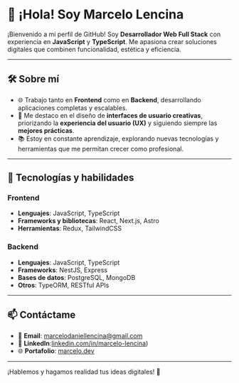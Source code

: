 
# 👋 ¡Hola! Soy Marcelo Lencina

¡Bienvenido a mi perfil de GitHub! Soy **Desarrollador Web Full Stack** con experiencia en **JavaScript** y **TypeScript**. Me apasiona crear soluciones digitales que combinen funcionalidad, estética y eficiencia.

---

## 🛠️ Sobre mí

- 🌐 Trabajo tanto en **Frontend** como en **Backend**, desarrollando aplicaciones completas y escalables.
- 🎨 Me destaco en el diseño de **interfaces de usuario creativas**, priorizando la **experiencia del usuario (UX)** y siguiendo siempre las **mejores prácticas**.
- 📚 Estoy en constante aprendizaje, explorando nuevas tecnologías y herramientas que me permitan crecer como profesional.

---

## 💼 Tecnologías y habilidades

### **Frontend**
- **Lenguajes**: JavaScript, TypeScript
- **Frameworks y bibliotecas**: React, Next.js, Astro
- **Herramientas**: Redux, TailwindCSS

### **Backend**
- **Lenguajes**: JavaScript, TypeScript
- **Frameworks**: NestJS, Express
- **Bases de datos**: PostgreSQL, MongoDB
- **Otros**: TypeORM, RESTful APIs

---


## 📫 Contáctame
- 📧 **Email**: [marcelodaniellencina@gmail.com](mailto:marcelodaniellencina@gmail.com)
- 💼 **LinkedIn**:[linkedin.com/in/marcelo-lencina](https://www.linkedin.com/in/mlmarce/))
- 🌐 **Portafolio**: [marcelo.dev](https://marcelo.dev)

---

¡Hablemos y hagamos realidad tus ideas digitales! 🚀
